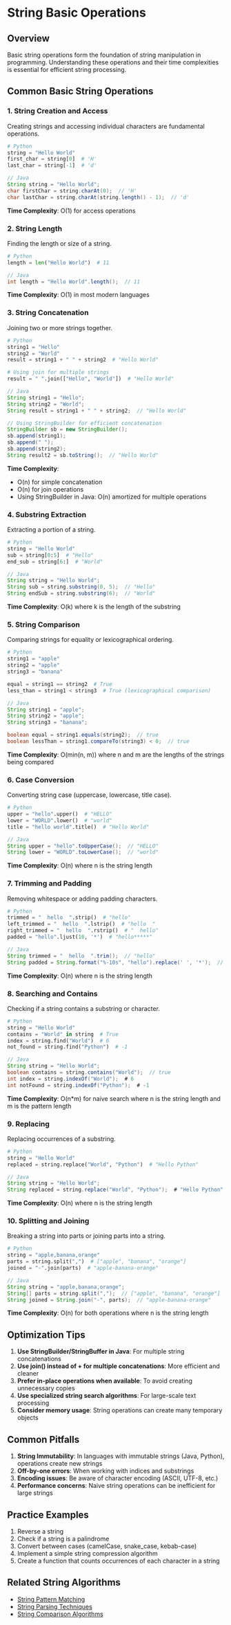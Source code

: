 # String Basic Operations

## Overview

Basic string operations form the foundation of string manipulation in programming. Understanding these operations and their time complexities is essential for efficient string processing.

## Common Basic String Operations

### 1. String Creation and Access

Creating strings and accessing individual characters are fundamental operations.

```python
# Python
string = "Hello World"
first_char = string[0]  # 'H'
last_char = string[-1]  # 'd'
```

```java
// Java
String string = "Hello World";
char firstChar = string.charAt(0);  // 'H'
char lastChar = string.charAt(string.length() - 1);  // 'd'
```

**Time Complexity**: O(1) for access operations

### 2. String Length

Finding the length or size of a string.

```python
# Python
length = len("Hello World")  # 11
```

```java
// Java
int length = "Hello World".length();  // 11
```

**Time Complexity**: O(1) in most modern languages

### 3. String Concatenation

Joining two or more strings together.

```python
# Python
string1 = "Hello"
string2 = "World"
result = string1 + " " + string2  # "Hello World"

# Using join for multiple strings
result = " ".join(["Hello", "World"])  # "Hello World"
```

```java
// Java
String string1 = "Hello";
String string2 = "World";
String result = string1 + " " + string2;  // "Hello World"

// Using StringBuilder for efficient concatenation
StringBuilder sb = new StringBuilder();
sb.append(string1);
sb.append(" ");
sb.append(string2);
String result2 = sb.toString();  // "Hello World"
```

**Time Complexity**: 
- O(n) for simple concatenation
- O(n) for join operations
- Using StringBuilder in Java: O(n) amortized for multiple operations

### 4. Substring Extraction

Extracting a portion of a string.

```python
# Python
string = "Hello World"
sub = string[0:5]  # "Hello"
end_sub = string[6:]  # "World"
```

```java
// Java
String string = "Hello World";
String sub = string.substring(0, 5);  // "Hello"
String endSub = string.substring(6);  // "World"
```

**Time Complexity**: O(k) where k is the length of the substring

### 5. String Comparison

Comparing strings for equality or lexicographical ordering.

```python
# Python
string1 = "apple"
string2 = "apple"
string3 = "banana"

equal = string1 == string2  # True
less_than = string1 < string3  # True (lexicographical comparison)
```

```java
// Java
String string1 = "apple";
String string2 = "apple";
String string3 = "banana";

boolean equal = string1.equals(string2);  // true
boolean lessThan = string1.compareTo(string3) < 0;  // true
```

**Time Complexity**: O(min(n, m)) where n and m are the lengths of the strings being compared

### 6. Case Conversion

Converting string case (uppercase, lowercase, title case).

```python
# Python
upper = "hello".upper()  # "HELLO"
lower = "WORLD".lower()  # "world"
title = "hello world".title()  # "Hello World"
```

```java
// Java
String upper = "hello".toUpperCase();  // "HELLO"
String lower = "WORLD".toLowerCase();  // "world"
```

**Time Complexity**: O(n) where n is the string length

### 7. Trimming and Padding

Removing whitespace or adding padding characters.

```python
# Python
trimmed = "  hello  ".strip()  # "hello"
left_trimmed = "  hello  ".lstrip()  # "hello  "
right_trimmed = "  hello  ".rstrip()  # "  hello"
padded = "hello".ljust(10, '*')  # "hello*****"
```

```java
// Java
String trimmed = "  hello  ".trim();  // "hello"
String padded = String.format("%-10s", "hello").replace(' ', '*');  // "hello*****"
```

**Time Complexity**: O(n) where n is the string length

### 8. Searching and Contains

Checking if a string contains a substring or character.

```python
# Python
string = "Hello World"
contains = "World" in string  # True
index = string.find("World")  # 6
not_found = string.find("Python")  # -1
```

```java
// Java
String string = "Hello World";
boolean contains = string.contains("World");  // true
int index = string.indexOf("World");  # 6
int notFound = string.indexOf("Python");  # -1
```

**Time Complexity**: O(n*m) for naive search where n is the string length and m is the pattern length

### 9. Replacing

Replacing occurrences of a substring.

```python
# Python
string = "Hello World"
replaced = string.replace("World", "Python")  # "Hello Python"
```

```java
// Java
String string = "Hello World";
String replaced = string.replace("World", "Python");  # "Hello Python"
```

**Time Complexity**: O(n) where n is the string length

### 10. Splitting and Joining

Breaking a string into parts or joining parts into a string.

```python
# Python
string = "apple,banana,orange"
parts = string.split(",")  # ["apple", "banana", "orange"]
joined = "-".join(parts)  # "apple-banana-orange"
```

```java
// Java
String string = "apple,banana,orange";
String[] parts = string.split(",");  // ["apple", "banana", "orange"]
String joined = String.join("-", parts);  // "apple-banana-orange"
```

**Time Complexity**: O(n) for both operations where n is the string length

## Optimization Tips

1. **Use StringBuilder/StringBuffer in Java**: For multiple string concatenations
2. **Use join() instead of + for multiple concatenations**: More efficient and cleaner
3. **Prefer in-place operations when available**: To avoid creating unnecessary copies
4. **Use specialized string search algorithms**: For large-scale text processing
5. **Consider memory usage**: String operations can create many temporary objects

## Common Pitfalls

1. **String Immutability**: In languages with immutable strings (Java, Python), operations create new strings
2. **Off-by-one errors**: When working with indices and substrings
3. **Encoding issues**: Be aware of character encoding (ASCII, UTF-8, etc.)
4. **Performance concerns**: Naive string operations can be inefficient for large strings

## Practice Examples

1. Reverse a string
2. Check if a string is a palindrome
3. Convert between cases (camelCase, snake_case, kebab-case)
4. Implement a simple string compression algorithm
5. Create a function that counts occurrences of each character in a string

## Related String Algorithms

- [String Pattern Matching](pattern-matching.md)
- [String Parsing Techniques](parsing.md)
- [String Comparison Algorithms](comparison.md)
